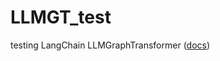 # LLMGT_test
testing LangChain LLMGraphTransformer ([docs](https://python.langchain.com/docs/use_cases/graph/constructing))
